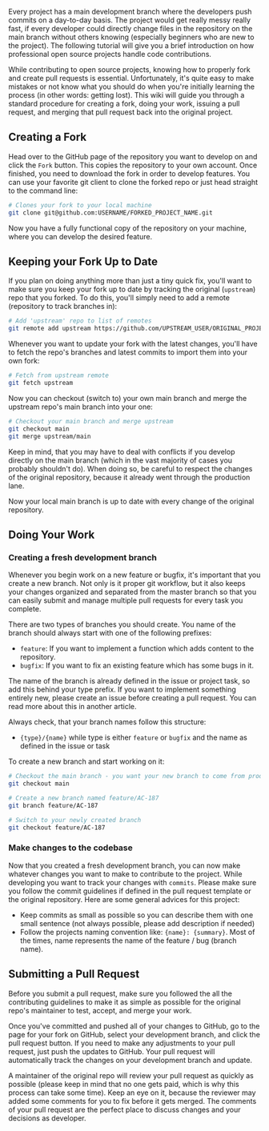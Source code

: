 Every project has a main development branch where the developers push commits on a day-to-day basis. The project would get really messy really fast, if every developer could directly change files in the repository on the main branch without others knowing (especially beginners who are new to the project). The following tutorial will give you a brief introduction on how professional open source projects handle code contributions.

While contributing to open source projects, knowing how to properly fork and create pull requests is essential. Unfortunately, it's quite easy to make mistakes or not know what you should do when you're initially learning the process (in other words: getting lost). This wiki will guide you through a standard procedure for creating a fork, doing your work, issuing a pull request, and merging that pull request back into the original project.

## Creating a Fork

Head over to the GitHub page of the repository you want to develop on and click the `Fork` button. This copies the repository to your own account. Once finished, you need to download the fork in order to develop features. You can use your favorite git client to clone the forked repo or just head straight to the command line:

```bash
# Clones your fork to your local machine
git clone git@github.com:USERNAME/FORKED_PROJECT_NAME.git
```

Now you have a fully functional copy of the repository on your machine, where you can develop the desired feature.


## Keeping your Fork Up to Date

If you plan on doing anything more than just a tiny quick fix, you'll want to make sure you keep your fork up to date by tracking the original (`upstream`) repo that you forked. To do this, you'll simply need to add a remote (repository to track branches in):

```bash
# Add 'upstream' repo to list of remotes
git remote add upstream https://github.com/UPSTREAM_USER/ORIGINAL_PROJECT.git
```

Whenever you want to update your fork with the latest changes, you'll have to fetch the repo's branches and latest commits to import them into your own fork:

```bash
# Fetch from upstream remote
git fetch upstream
```

Now you can checkout (switch to) your own main branch and merge the upstream repo's main branch into your one:

```bash
# Checkout your main branch and merge upstream
git checkout main
git merge upstream/main
```

Keep in mind, that you may have to deal with conflicts if you develop directly on the main branch (which in the vast majority of cases you probably shouldn't do). When doing so, be careful to respect the changes of the original repository, because it already went through the production lane.

Now your local main branch is up to date with every change of the original repository.


## Doing Your Work

### Creating a fresh development branch

Whenever you begin work on a new feature or bugfix, it's important that you create a new branch. Not only is it proper git workflow, but it also keeps your changes organized and separated from the master branch so that you can easily submit and manage multiple pull requests for every task you complete.

There are two types of branches you should create. You name of the branch should always start with one of the following prefixes:
- `feature`: If you want to implement a function which adds content to the repository.
- `bugfix`: If you want to fix an existing feature which has some bugs in it.

The name of the branch is already defined in the issue or project task, so add this behind your type prefix. If you want to implement something entirely new, please create an issue before creating a pull request. You can read more about this in another article.

Always check, that your branch names follow this structure:
- `{type}/{name}` while type is either `feature` or `bugfix` and the name as defined in the issue or task

To create a new branch and start working on it:

```bash
# Checkout the main branch - you want your new branch to come from production main 
git checkout main

# Create a new branch named feature/AC-187
git branch feature/AC-187

# Switch to your newly created branch
git checkout feature/AC-187
```

### Make changes to the codebase

Now that you created a fresh development branch, you can now make whatever changes you want to make to contribute to the project. While developing you want to track your changes with `commits`. Please make sure you follow the commit guidelines if defined in the pull request template or the original repository. Here are some general advices for this project:
- Keep commits as small as possible so you can describe them with one small sentence (not always possible, please add description if needed)
- Follow the projects naming convention like: `{name}: {summary}`. Most of the times, name represents the name of the feature / bug (branch name).


## Submitting a Pull Request

Before you submit a pull request, make sure you followed the all the contributing guidelines to make it as simple as possible for the original repo's maintainer to test, accept, and merge your work.

Once you've committed and pushed all of your changes to GitHub, go to the page for your fork on GitHub, select your development branch, and click the pull request button. If you need to make any adjustments to your pull request, just push the updates to GitHub. Your pull request will automatically track the changes on your development branch and update.

A maintainer of the original repo will review your pull request as quickly as possible (please keep in mind that no one gets paid, which is why this process can take some time). Keep an eye on it, because the reviewer may added some comments for you to fix before it gets merged. The comments of your pull request are the perfect place to discuss changes and your decisions as developer.
